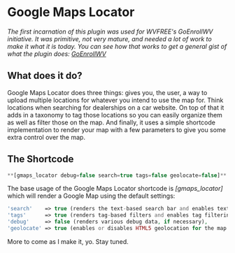 # Google Maps Locator

*The first incarnation of this plugin was used for WVFREE's GoEnrollWV initiative. It was primitive, not very mature, and needed a lot of work to make it what it is today. You can see how that works to get a general gist of what the plugin does: [GoEnrollWV](http://goenrollwv.org)*

## What does it do?
Google Maps Locator does three things: gives you, the user, a way to upload multiple locations for whatever you intend to use the map for. Think locations when searching for dealerships on a car website. On top of that it adds in a taxonomy to tag those locations so you can easily organize them as well as filter those on the map. And finally, it uses a simple shortcode implementation to render your map with a few parameters to give you some extra control over the map.

## The Shortcode
```php
**[gmaps_locator debug=false search=true tags=false geolocate=false]**
```
The base usage of the Google Maps Locator shortcode is *[gmaps_locator]* which will render a Google Map using the default settings:

```php
'search'    => true (renders the text-based search bar and enables text search functions for the map),
'tags'      => true (renders tag-based filters and enables tag filtering for the map. Tags are based on the custom taxonomy *location tags*),
'debug'     => false (renders various debug data, if necessary),
'geolocate' => true (enables or disables HTML5 geolocation for the map. If enabled, geolocation overrides the default lat, lng, and zoom levels of the map)
```


More to come as I make it, yo. Stay tuned.

